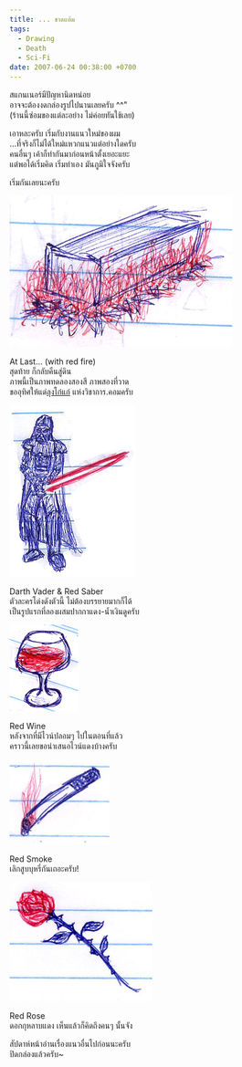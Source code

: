 ```yaml
---
title: ... ชาดแต้ม
tags:
  - Drawing
  - Death
  - Sci-Fi
date: 2007-06-24 00:38:00 +0700
---
```


สแกนเนอร์มีปัญหานิดหน่อย  
อาจจะต้องงดกล่องรูปไปนานเลยครับ ^^"  
(ร้านนี้ซ่อมของแต่ละอย่าง ไม่ค่อยทันใช้เลย)

เอาหละครับ เริ่มกับงานแนวใหม่ของผม  
...ที่จริงก็ไม่ได้ใหม่แหวกแนวแต่อย่างใดครับ  
คนอื่นๆ เค้าก็ทำกันมาก่อนหน้าตั้งเยอะแยะ  
แต่พอได้เริ่มคิด เริ่มทำเอง มันภูมิใจจังครับ

เริ่มกันเลยนะครับ

![](/images/drawing/life/last.jpg)

At Last... (with red fire)  
สุดท้าย ก็กลับคืนสู่ดิน  
ภาพนี้เป็นภาพทดลองสองสี ภาพสองที่วาด  
ขออุทิศให้แด่[ลุงโก๋แก่][@kohkae] แห่งวิชาการ.คอมครับ

![](/images/drawing/people/darth-vader.jpg)

Darth Vader & Red Saber  
ตัวละครโด่งดังตัวนี้ ไม่ต้องบรรยายมากก็ได้  
เป็นรูปแรกที่ลองผสมปากกาแดง-น้ำเงินดูครับ

![](/images/drawing/food/red-wine.jpg)

Red Wine  
หลังจากที่มีไวน์ปลอมๆ ไปในตอนที่แล้ว  
คราวนี้เลยขอนำเสนอไวน์แดงบ้างครับ

![](/images/drawing/object/red-smoke.jpg)

Red Smoke  
เลิกสูบบุหรี่กันเถอะครับ!

![](/images/drawing/object/red-rose.jpg)

Red Rose  
ดอกกุหลาบแดง เห็นแล้วก็คิดถึงคนๆ นั้นจัง

สัปดาห์หน้าอ่านเรื่องแนวอื่นไปก่อนนะครับ  
ปิดกล่องแล้วครับ~


[@kohkae]: http://www.vcharkarn.com/my/705
